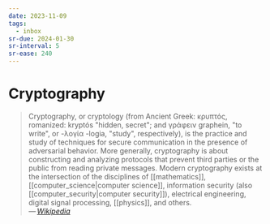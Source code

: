 ```yaml
---
date: 2023-11-09
tags:
  - inbox
sr-due: 2024-01-30
sr-interval: 5
sr-ease: 240
---
```

# Cryptography

> Cryptography, or cryptology (from Ancient Greek: κρυπτός, romanized: kryptós
> "hidden, secret"; and γράφειν graphein, "to write", or -λογία -logia, "study",
> respectively), is the practice and study of techniques for secure
> communication in the presence of adversarial behavior. More generally,
> cryptography is about constructing and analyzing protocols that prevent third
> parties or the public from reading private messages. Modern cryptography
> exists at the intersection of the disciplines of [[mathematics]],
> [[computer_science|computer science]], information security (also
> [[computer_security|computer security]]), electrical engineering, digital
> signal processing, [[physics]], and others.\
> — <cite>[Wikipedia](https://en.wikipedia.org/wiki/Cryptography)</cite>
